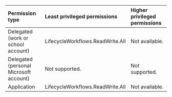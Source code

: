 |Permission type|Least privileged permissions|Higher privileged permissions|
|:---|:---|:---|
|Delegated (work or school account)|LifecycleWorkflows.ReadWrite.All|Not available.|
|Delegated (personal Microsoft account)|Not supported.|Not supported.|
|Application|LifecycleWorkflows.ReadWrite.All|Not available.|